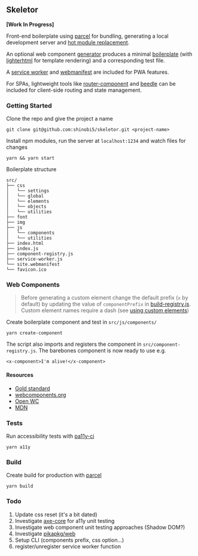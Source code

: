 ## Skeletor

__[Work In Progress]__

Front-end boilerplate using [parcel](https://parceljs.org/) for bundling, generating a local development server and [hot module replacement](https://parceljs.org/hmr.html).

An optional web component [generator](https://github.com/shinobi5/skeletor/blob/master/scripts/create-component.js) produces a minimal [boilerplate](https://github.com/shinobi5/skeletor/blob/master/scripts/templates/component.js) (with [lighterhtml](https://github.com/WebReflection/lighterhtml) for template rendering) and a corresponding test file.

A [service worker](https://github.com/shinobi5/skeletor/blob/master/src/service-worker.js) and [webmanifest](https://github.com/shinobi5/skeletor/blob/master/src/site.webmanifest) are included for PWA features. 

For SPAs, lightweight tools like [router-component](https://github.com/mkay581/router-component) and [beedle](https://github.com/andybelldesign/beedle) can be included for client-side routing and state management.

### Getting Started

Clone the repo and give the project a name
```
git clone git@github.com:shinobi5/skeletor.git <project-name>
```

Install npm modules, run the server at `localhost:1234` and watch files for changes 

```
yarn && yarn start
```

Boilerplate structure
```
src/
├── css
│   └── settings
│   └── global
│   └── elements
│   └── objects
│   └── utilities
├── font
├── img
├── js
│   └── components
│   └── utilities
├── index.html
├── index.js
├── component-registry.js
├── service-worker.js
└── site.webmanifest
└── favicon.ico
```

### Web Components

> Before generating a custom element change the default prefix (`x` by default) by updating the value of `componentPrefix` in [build-registry.js](https://github.com/shinobi5/skeletor/blob/master/scripts/build-registry.js). Custom element names require a dash (see [using custom elements](https://developer.mozilla.org/en-US/docs/Web/Web_Components/Using_custom_elements))

Create boilerplate component and test in `src/js/components/`
```
yarn create-component
```

The script also imports and registers the component in `src/component-registry.js`. The barebones component is now ready to use e.g. 
```
<x-component>I'm alive!</x-component>
```

#### Resources
+ [Gold standard](https://github.com/webcomponents/gold-standard/wiki)
+ [webcomponents.org](https://www.webcomponents.org)
+ [Open WC](https://open-wc.org/)
+ [MDN](https://developer.mozilla.org/en-US/docs/Web/Web_Components)

### Tests
Run accessibility tests with [pa11y-ci](https://github.com/pa11y/pa11y-ci)
```
yarn a11y
```

### Build

Create build for production with [parcel](https://parceljs.org/)
```
yarn build
```

### Todo
1. Update css reset (it's a bit dated)
2. Investigate [axe-core](https://github.com/dequelabs/axe-core) for a11y unit testing
3. Investigate web component unit testing approaches (Shadow DOM?)
4. Investigate [pikapkg/web](https://github.com/pikapkg/web)
5. Setup CLI (components prefix, css option...)
6. register/unregister service worker function
